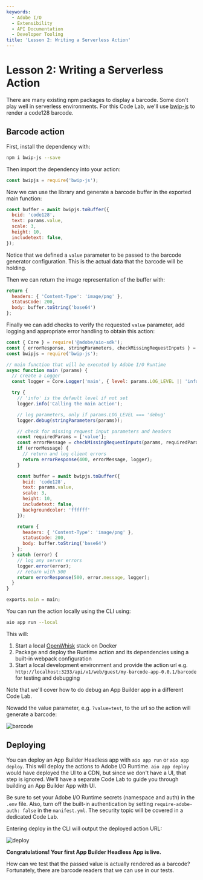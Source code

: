 ```yaml
---
keywords:
  - Adobe I/O
  - Extensibility
  - API Documentation
  - Developer Tooling
title: 'Lesson 2: Writing a Serverless Action'
---
```


# Lesson 2: Writing a Serverless Action

There are many existing npm packages to display a barcode. Some don't play well in serverless environments. 
For this Code Lab, we'll use [bwip-js](https://www.npmjs.com/package/bwip-js/) to render a code128 barcode. 

## Barcode action

First, install the dependency with: 

```bash
npm i bwip-js --save
```

Then import the dependency into your action: 

```javascript
const bwipjs = require('bwip-js');
```

Now we can use the library and generate a barcode buffer in the exported main function:  

```javascript
const buffer = await bwipjs.toBuffer({
  bcid: 'code128',
  text: params.value,
  scale: 3,
  height: 10,
  includetext: false,
});
```

Notice that we defined a `value` parameter to be passed to the barcode generator configuration. This is the actual data that the barcode will be holding. 

Then we can return the image representation of the buffer with: 

```javascript
return {
  headers: { 'Content-Type': 'image/png' },
  statusCode: 200,
  body: buffer.toString('base64')
};
```

Finally we can add checks to verify the requested `value` parameter, add logging and appropriate error handling to obtain this action: 

```javascript
const { Core } = require('@adobe/aio-sdk');
const { errorResponse, stringParameters, checkMissingRequestInputs } = require('../utils');
const bwipjs = require('bwip-js');

// main function that will be executed by Adobe I/O Runtime
async function main (params) {
  // create a Logger
  const logger = Core.Logger('main', { level: params.LOG_LEVEL || 'info' });

  try {
    // 'info' is the default level if not set
    logger.info('Calling the main action');

    // log parameters, only if params.LOG_LEVEL === 'debug'
    logger.debug(stringParameters(params));

    // check for missing request input parameters and headers
    const requiredParams = ['value'];
    const errorMessage = checkMissingRequestInputs(params, requiredParams);
    if (errorMessage) {
      // return and log client errors
      return errorResponse(400, errorMessage, logger);
    }

    const buffer = await bwipjs.toBuffer({
      bcid: 'code128',
      text: params.value,
      scale: 3,
      height: 10,
      includetext: false,
      backgroundcolor: 'ffffff'
    });

    return {
      headers: { 'Content-Type': 'image/png' },
      statusCode: 200,
      body: buffer.toString('base64')
    };
  } catch (error) {
    // log any server errors
    logger.error(error);
    // return with 500
    return errorResponse(500, error.message, logger);
  }
}

exports.main = main;
```

You can run the action locally using the CLI using: 

```bash
aio app run --local
```

This will: 

1. Start a local [OpenWhisk](https://openwhisk.apache.org/) stack on Docker
2. Package and deploy the Runtime action and its dependencies using a built-in webpack configuration 
3. Start a local development environment and provide the action url e.g. `http://localhost:3233/api/v1/web/guest/my-barcode-app-0.0.1/barcode` for testing and debugging

Note that we'll cover how to do debug an App Builder app in a different Code Lab.

Nowadd the value parameter, e.g. `?value=test`, to the url so the action will generate a barcode:

![barcode](assets/barcode-test.png)

## Deploying

You can deploy an App Builder Headless app with `aio app run` or `aio app deploy`. This will deploy the actions to Adobe I/O Runtime.
`aio app deploy` would have deployed the UI to a CDN, but since we don't have a UI, that step is ignored. We'll have a separate Code Lab to guide you through building an App Builder App with UI.

Be sure to set your Adobe I/O Runtime secrets (namespace and auth) in the `.env` file. Also, turn off the built-in authentication by setting `require-adobe-auth: false` in the `manifest.yml`.  The security topic will be covered in a dedicated Code Lab.

Entering deploy in the CLI will output the deployed action URL:

![deploy](assets/deploy.png)  

**Congratulations! Your first App Builder Headless App is live.** 

How can we test that the passed value is actually rendered as a barcode? Fortunately, there are barcode readers that we can use in our tests.
